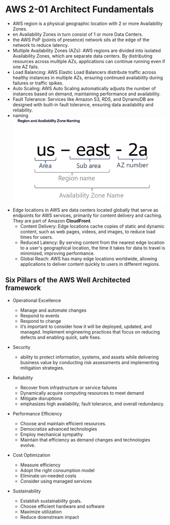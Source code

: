 # AWS 2-01 Architect Fundamentals

- AWS region is a physical geographic location with 2 or more Availability Zones.
- en Availability Zones in turn consist of 1 or more Data Centers.
- the AWS PoP (points of presence) network sits at the edge of the network to reduce latency.
- Multiple Availability Zones (AZs): AWS regions are divided into isolated Availability Zones, which are separate data centers. By distributing resources across multiple AZs, applications can continue running even if one AZ fails.
- Load Balancing: AWS Elastic Load Balancers distribute traffic across healthy instances in multiple AZs, ensuring continued availability during failures or traffic spikes.
- Auto Scaling: AWS Auto Scaling automatically adjusts the number of instances based on demand, maintaining performance and availability.
- Fault Tolerance: Services like Amazon S3, RDS, and DynamoDB are designed with built-in fault tolerance, ensuring data availability and reliability.
- naming 
![AZnaming](AZnaming.png)
- Edge locations in AWS are data centers located globally that serve as endpoints for AWS services, primarily for content delivery and caching. They are part of Amazon **CloudFront**.
    - Content Delivery: Edge locations cache copies of static and dynamic content, such as web pages, videos, and images, to reduce load times for users.
    - Reduced Latency: By serving content from the nearest edge location to a user's geographical location, the time it takes for data to travel is minimized, improving performance.
    - Global Reach: AWS has many edge locations worldwide, allowing applications to deliver content quickly to users in different regions.


## Six Pillars of the AWS Well Architected framework
- Operational Excellence
    - Manage and automate changes
    - Respond to events
    - Respond to change
    -  it’s important to consider how it will be deployed, updated, and managed. Implement engineering practices that focus on reducing defects and enabling quick, safe fixes.
- Security
    -  ability to protect information, systems, and assets while delivering business value by conducting risk assessments and implementing mitigation strategies.

- Reliability
    - Recover from infrastructure or service failures
    - Dynamically acquire computing resources to meet demand
    - Mitigate disruptions
    - emphasizes high availability, fault tolerance, and overall redundancy.
- Performance Efficiency
    - Choose and maintain efficient resources.
    - Democratize advanced technologies
    - Employ mechanical sympathy
    - Maintain that efficiency as demand changes and technologies evolve.
- Cost Optimization
    - Measure efficiency
    - Adopt the right consumption model
    - Eliminate un-needed costs
    - Consider using managed services
- Sustainability
    - Establish sustainability goals.
    - Choose efficient hardware and software
    - Maximize utilization
    - Reduce downstream impact
